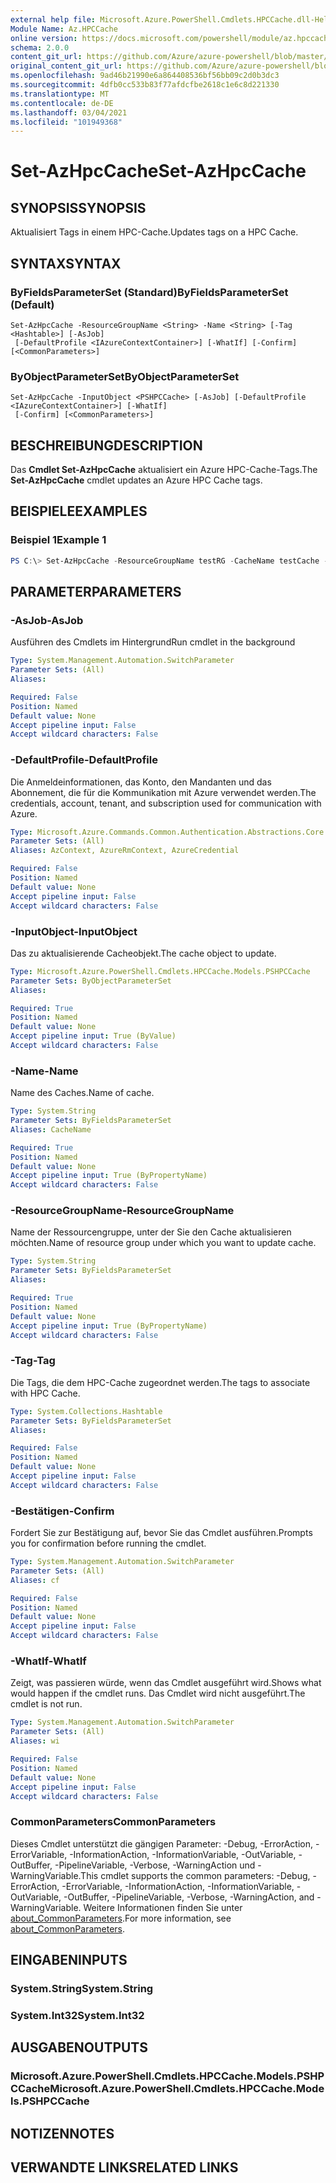 ```yaml
---
external help file: Microsoft.Azure.PowerShell.Cmdlets.HPCCache.dll-Help.xml
Module Name: Az.HPCCache
online version: https://docs.microsoft.com/powershell/module/az.hpccache/set-azhpccache
schema: 2.0.0
content_git_url: https://github.com/Azure/azure-powershell/blob/master/src/HPCCache/HPCCache/help/Set-AzHpcCache.md
original_content_git_url: https://github.com/Azure/azure-powershell/blob/master/src/HPCCache/HPCCache/help/Set-AzHpcCache.md
ms.openlocfilehash: 9ad46b21990e6a864408536bf56bb09c2d0b3dc3
ms.sourcegitcommit: 4dfb0cc533b83f77afdcfbe2618c1e6c8d221330
ms.translationtype: MT
ms.contentlocale: de-DE
ms.lasthandoff: 03/04/2021
ms.locfileid: "101949368"
---
```

# <span data-ttu-id="c3cdb-101">Set-AzHpcCache</span><span class="sxs-lookup"><span data-stu-id="c3cdb-101">Set-AzHpcCache</span></span>

## <span data-ttu-id="c3cdb-102">SYNOPSIS</span><span class="sxs-lookup"><span data-stu-id="c3cdb-102">SYNOPSIS</span></span>
<span data-ttu-id="c3cdb-103">Aktualisiert Tags in einem HPC-Cache.</span><span class="sxs-lookup"><span data-stu-id="c3cdb-103">Updates tags on a HPC Cache.</span></span>

## <span data-ttu-id="c3cdb-104">SYNTAX</span><span class="sxs-lookup"><span data-stu-id="c3cdb-104">SYNTAX</span></span>

### <span data-ttu-id="c3cdb-105">ByFieldsParameterSet (Standard)</span><span class="sxs-lookup"><span data-stu-id="c3cdb-105">ByFieldsParameterSet (Default)</span></span>
```
Set-AzHpcCache -ResourceGroupName <String> -Name <String> [-Tag <Hashtable>] [-AsJob]
 [-DefaultProfile <IAzureContextContainer>] [-WhatIf] [-Confirm] [<CommonParameters>]
```

### <span data-ttu-id="c3cdb-106">ByObjectParameterSet</span><span class="sxs-lookup"><span data-stu-id="c3cdb-106">ByObjectParameterSet</span></span>
```
Set-AzHpcCache -InputObject <PSHPCCache> [-AsJob] [-DefaultProfile <IAzureContextContainer>] [-WhatIf]
 [-Confirm] [<CommonParameters>]
```

## <span data-ttu-id="c3cdb-107">BESCHREIBUNG</span><span class="sxs-lookup"><span data-stu-id="c3cdb-107">DESCRIPTION</span></span>
<span data-ttu-id="c3cdb-108">Das **Cmdlet Set-AzHpcCache** aktualisiert ein Azure HPC-Cache-Tags.</span><span class="sxs-lookup"><span data-stu-id="c3cdb-108">The **Set-AzHpcCache** cmdlet updates an Azure HPC Cache tags.</span></span>

## <span data-ttu-id="c3cdb-109">BEISPIELE</span><span class="sxs-lookup"><span data-stu-id="c3cdb-109">EXAMPLES</span></span>

### <span data-ttu-id="c3cdb-110">Beispiel 1</span><span class="sxs-lookup"><span data-stu-id="c3cdb-110">Example 1</span></span>
```powershell
PS C:\> Set-AzHpcCache -ResourceGroupName testRG -CacheName testCache -Tag @{"tag3" = "value1"; "tag4" = "value2"}
```

## <span data-ttu-id="c3cdb-111">PARAMETER</span><span class="sxs-lookup"><span data-stu-id="c3cdb-111">PARAMETERS</span></span>

### <span data-ttu-id="c3cdb-112">-AsJob</span><span class="sxs-lookup"><span data-stu-id="c3cdb-112">-AsJob</span></span>
<span data-ttu-id="c3cdb-113">Ausführen des Cmdlets im Hintergrund</span><span class="sxs-lookup"><span data-stu-id="c3cdb-113">Run cmdlet in the background</span></span>

```yaml
Type: System.Management.Automation.SwitchParameter
Parameter Sets: (All)
Aliases:

Required: False
Position: Named
Default value: None
Accept pipeline input: False
Accept wildcard characters: False
```

### <span data-ttu-id="c3cdb-114">-DefaultProfile</span><span class="sxs-lookup"><span data-stu-id="c3cdb-114">-DefaultProfile</span></span>
<span data-ttu-id="c3cdb-115">Die Anmeldeinformationen, das Konto, den Mandanten und das Abonnement, die für die Kommunikation mit Azure verwendet werden.</span><span class="sxs-lookup"><span data-stu-id="c3cdb-115">The credentials, account, tenant, and subscription used for communication with Azure.</span></span>

```yaml
Type: Microsoft.Azure.Commands.Common.Authentication.Abstractions.Core.IAzureContextContainer
Parameter Sets: (All)
Aliases: AzContext, AzureRmContext, AzureCredential

Required: False
Position: Named
Default value: None
Accept pipeline input: False
Accept wildcard characters: False
```

### <span data-ttu-id="c3cdb-116">-InputObject</span><span class="sxs-lookup"><span data-stu-id="c3cdb-116">-InputObject</span></span>
<span data-ttu-id="c3cdb-117">Das zu aktualisierende Cacheobjekt.</span><span class="sxs-lookup"><span data-stu-id="c3cdb-117">The cache object to update.</span></span>

```yaml
Type: Microsoft.Azure.PowerShell.Cmdlets.HPCCache.Models.PSHPCCache
Parameter Sets: ByObjectParameterSet
Aliases:

Required: True
Position: Named
Default value: None
Accept pipeline input: True (ByValue)
Accept wildcard characters: False
```

### <span data-ttu-id="c3cdb-118">-Name</span><span class="sxs-lookup"><span data-stu-id="c3cdb-118">-Name</span></span>
<span data-ttu-id="c3cdb-119">Name des Caches.</span><span class="sxs-lookup"><span data-stu-id="c3cdb-119">Name of cache.</span></span>

```yaml
Type: System.String
Parameter Sets: ByFieldsParameterSet
Aliases: CacheName

Required: True
Position: Named
Default value: None
Accept pipeline input: True (ByPropertyName)
Accept wildcard characters: False
```

### <span data-ttu-id="c3cdb-120">-ResourceGroupName</span><span class="sxs-lookup"><span data-stu-id="c3cdb-120">-ResourceGroupName</span></span>
<span data-ttu-id="c3cdb-121">Name der Ressourcengruppe, unter der Sie den Cache aktualisieren möchten.</span><span class="sxs-lookup"><span data-stu-id="c3cdb-121">Name of resource group under which you want to update cache.</span></span>

```yaml
Type: System.String
Parameter Sets: ByFieldsParameterSet
Aliases:

Required: True
Position: Named
Default value: None
Accept pipeline input: True (ByPropertyName)
Accept wildcard characters: False
```

### <span data-ttu-id="c3cdb-122">-Tag</span><span class="sxs-lookup"><span data-stu-id="c3cdb-122">-Tag</span></span>
<span data-ttu-id="c3cdb-123">Die Tags, die dem HPC-Cache zugeordnet werden.</span><span class="sxs-lookup"><span data-stu-id="c3cdb-123">The tags to associate with HPC Cache.</span></span> 

```yaml
Type: System.Collections.Hashtable
Parameter Sets: ByFieldsParameterSet
Aliases:

Required: False
Position: Named
Default value: None
Accept pipeline input: False
Accept wildcard characters: False
```

### <span data-ttu-id="c3cdb-124">-Bestätigen</span><span class="sxs-lookup"><span data-stu-id="c3cdb-124">-Confirm</span></span>
<span data-ttu-id="c3cdb-125">Fordert Sie zur Bestätigung auf, bevor Sie das Cmdlet ausführen.</span><span class="sxs-lookup"><span data-stu-id="c3cdb-125">Prompts you for confirmation before running the cmdlet.</span></span>

```yaml
Type: System.Management.Automation.SwitchParameter
Parameter Sets: (All)
Aliases: cf

Required: False
Position: Named
Default value: None
Accept pipeline input: False
Accept wildcard characters: False
```

### <span data-ttu-id="c3cdb-126">-WhatIf</span><span class="sxs-lookup"><span data-stu-id="c3cdb-126">-WhatIf</span></span>
<span data-ttu-id="c3cdb-127">Zeigt, was passieren würde, wenn das Cmdlet ausgeführt wird.</span><span class="sxs-lookup"><span data-stu-id="c3cdb-127">Shows what would happen if the cmdlet runs.</span></span> <span data-ttu-id="c3cdb-128">Das Cmdlet wird nicht ausgeführt.</span><span class="sxs-lookup"><span data-stu-id="c3cdb-128">The cmdlet is not run.</span></span>

```yaml
Type: System.Management.Automation.SwitchParameter
Parameter Sets: (All)
Aliases: wi

Required: False
Position: Named
Default value: None
Accept pipeline input: False
Accept wildcard characters: False
```

### <span data-ttu-id="c3cdb-129">CommonParameters</span><span class="sxs-lookup"><span data-stu-id="c3cdb-129">CommonParameters</span></span>
<span data-ttu-id="c3cdb-130">Dieses Cmdlet unterstützt die gängigen Parameter: -Debug, -ErrorAction, -ErrorVariable, -InformationAction, -InformationVariable, -OutVariable, -OutBuffer, -PipelineVariable, -Verbose, -WarningAction und -WarningVariable.</span><span class="sxs-lookup"><span data-stu-id="c3cdb-130">This cmdlet supports the common parameters: -Debug, -ErrorAction, -ErrorVariable, -InformationAction, -InformationVariable, -OutVariable, -OutBuffer, -PipelineVariable, -Verbose, -WarningAction, and -WarningVariable.</span></span> <span data-ttu-id="c3cdb-131">Weitere Informationen finden Sie unter [about_CommonParameters](http://go.microsoft.com/fwlink/?LinkID=113216).</span><span class="sxs-lookup"><span data-stu-id="c3cdb-131">For more information, see [about_CommonParameters](http://go.microsoft.com/fwlink/?LinkID=113216).</span></span>

## <span data-ttu-id="c3cdb-132">EINGABEN</span><span class="sxs-lookup"><span data-stu-id="c3cdb-132">INPUTS</span></span>

### <span data-ttu-id="c3cdb-133">System.String</span><span class="sxs-lookup"><span data-stu-id="c3cdb-133">System.String</span></span>

### <span data-ttu-id="c3cdb-134">System.Int32</span><span class="sxs-lookup"><span data-stu-id="c3cdb-134">System.Int32</span></span>

## <span data-ttu-id="c3cdb-135">AUSGABEN</span><span class="sxs-lookup"><span data-stu-id="c3cdb-135">OUTPUTS</span></span>

### <span data-ttu-id="c3cdb-136">Microsoft.Azure.PowerShell.Cmdlets.HPCCache.Models.PSHPCCache</span><span class="sxs-lookup"><span data-stu-id="c3cdb-136">Microsoft.Azure.PowerShell.Cmdlets.HPCCache.Models.PSHPCCache</span></span>

## <span data-ttu-id="c3cdb-137">NOTIZEN</span><span class="sxs-lookup"><span data-stu-id="c3cdb-137">NOTES</span></span>

## <span data-ttu-id="c3cdb-138">VERWANDTE LINKS</span><span class="sxs-lookup"><span data-stu-id="c3cdb-138">RELATED LINKS</span></span>
